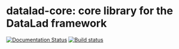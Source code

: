 # datalad-core: core library for the DataLad framework

[![Documentation Status](https://readthedocs.org/projects/datalad-core/badge/?version=latest)](https://datalad-core.readthedocs.io/en/latest/?badge=latest)
[![Build status](https://ci.appveyor.com/api/projects/status/r115bg2iqtvymww4/branch/main?svg=true)](https://ci.appveyor.com/project/mih/datalad-core/branch/main)
